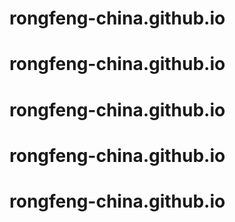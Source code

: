 # rongfeng-china.github.io
# rongfeng-china.github.io
# rongfeng-china.github.io
# rongfeng-china.github.io
# rongfeng-china.github.io
